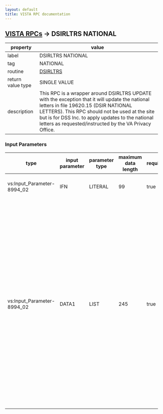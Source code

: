 ```yaml
---
layout: default
title: VISTA RPC documentation
---
```




## [VISTA RPCs](TableOfContent.md) &#8594; DSIRLTRS NATIONAL 

 property | value 
--- | --- 
 label | DSIRLTRS NATIONAL
 tag | NATIONAL
 routine | [DSIRLTRS](http://code.osehra.org/dox/Routine_DSIRLTRS_source.html)
 return value type | SINGLE VALUE
 description | This RPC is a wrapper around DSIRLTRS UPDATE with the exception that it will update the national letters in file 19620.15 (DSIR NATIONAL LETTERS).  This RPC should not be used at the site but is for DSS Inc. to apply updates to the national letters as requested/instructed by the VA Privacy Office.

### Input Parameters

| type | input parameter | parameter type | maximum data length | required | description | 
| --- | --- | --- | --- | --- | --- | 
| vs:Input_Parameter-8994_02 | IFN | LITERAL | 99 | true | Internal Entry Number of the Letter or Null if new. | 
| vs:Input_Parameter-8994_02 | DATA1 | LIST | 245 | true | Array that contains the Letter Data   Main Record => M ^ Name ^ National/Local Flag (0 = Local, 1 = National)^ Signature Block (C,F,S) ^ ID Clerk by Name (0 = No, 1 = Yes) ^ Addressto Patient (0 = No, 1 = Yes)   Paragraph Header => PH ^ Name ^ Read Only (0 = No, 1 = Yes) [This nodeoccurs multiple times for each M entry]   Paragraph Text => Text [This node occurs multiple times for each PHentry] | 